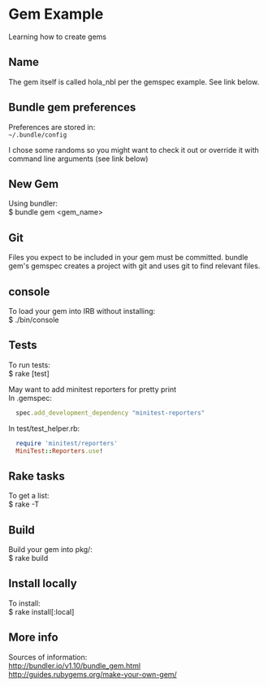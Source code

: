 # Gem Example

Learning how to create gems

## Name
The gem itself is called hola_nbl per the gemspec example. See link below.

## Bundle gem preferences
Preferences are stored in:  
  `~/.bundle/config`

I chose some randoms so you might want to check it out or override
it with command line arguments (see link below)

## New Gem
Using bundler:  
  $ bundle gem <gem_name>

## Git
Files you expect to be included in your gem must be committed.
bundle gem's gemspec creates a project with git and uses git
to find relevant files.

## console
To load your gem into IRB without installing:  
  $ ./bin/console

## Tests
To run tests:  
  $ rake [test]

May want to add minitest reporters for pretty print  
In .gemspec:  
```ruby
  spec.add_development_dependency "minitest-reporters"
```

In test/test_helper.rb:  
```ruby
  require 'minitest/reporters'
  MiniTest::Reporters.use!
```

## Rake tasks
To get a list:  
  $ rake -T

## Build
Build your gem into pkg/:  
  $ rake build

## Install locally
To install:  
  $ rake install[:local]

## More info
Sources of information:  
http://bundler.io/v1.10/bundle_gem.html  
http://guides.rubygems.org/make-your-own-gem/
